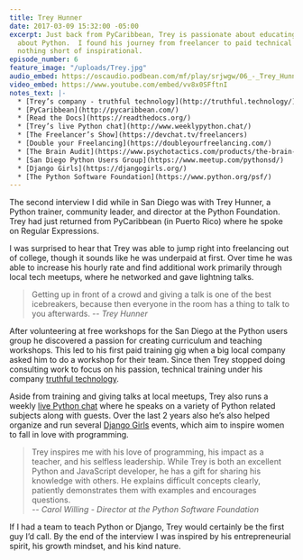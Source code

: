 ```yaml
---
title: Trey Hunner
date: 2017-03-09 15:32:00 -05:00
excerpt: Just back from PyCaribbean, Trey is passionate about educating the world
  about Python.  I found his journey from freelancer to paid technical instructor
  nothing short of inspirational.
episode_number: 6
feature_image: "/uploads/Trey.jpg"
audio_embed: https://oscaudio.podbean.com/mf/play/srjwgw/06_-_Trey_Hunner_-_Open_SourceCraft.mp3
video_embed: https://www.youtube.com/embed/vv8x0SFftnI
notes_text: |-
  * [Trey’s company - truthful technology](http://truthful.technology/)
  * [PyCaribbean](http://pycaribbean.com/)
  * [Read the Docs](https://readthedocs.org/)
  * [Trey’s live Python chat](http://www.weeklypython.chat/)
  * [The Freelancer’s Show](https://devchat.tv/freelancers)
  * [Double your Freelancing](https://doubleyourfreelancing.com/)
  * [The Brain Audit](https://www.psychotactics.com/products/the-brain-audit-32-marketing-strategy-and-structure/)
  * [San Diego Python Users Group](https://www.meetup.com/pythonsd/)
  * [Django Girls](https://djangogirls.org/)
  * [The Python Software Foundation](https://www.python.org/psf/)
---
```


The second interview I did while in San Diego was with Trey Hunner, a Python trainer, community leader, and director at the Python Foundation.  Trey had just returned from PyCaribbean (in Puerto Rico) where he spoke on Regular Expressions.  

I was surprised to hear that Trey was able to jump right into freelancing out of college, though it sounds like he was underpaid at first.  Over time he was able to increase his hourly rate and find additional work primarily through local tech meetups, where he networked and gave lightning talks.

> Getting up in front of a crowd and giving a talk is one of the best icebreakers, because then everyone in the room has a thing to talk to you afterwards.
><cite>-- Trey Hunner

After volunteering at free workshops for the San Diego at the Python users group he discovered a passion for creating curriculum and teaching workshops.  This led to his first paid training gig when a big local company asked him to do a workshop for their team.  Since then Trey stopped doing consulting work to focus on his passion, technical training under his company [truthful technology](http://truthful.technology/). 

Aside from training and giving talks at local meetups, Trey also runs a weekly [live Python chat](http://www.weeklypython.chat/) where he speaks on a variety of Python related subjects along with guests.  Over the last 2 years also he’s also helped organize and run several [Django Girls](https://djangogirls.org/) events, which aim to inspire women to fall in love with programming.

> Trey inspires me with his love of programming, his impact as a teacher, and his selfless leadership. While Trey is both an excellent Python and JavaScript developer, he has a gift for sharing his knowledge with others. He explains difficult concepts clearly, patiently demonstrates them with examples and encourages questions.  
><cite>-- Carol Willing - Director at the Python Software Foundation

If I had a team to teach Python or Django, Trey would certainly be the first guy I’d call.  By the end of the interview I was inspired by his entrepreneurial spirit, his growth mindset, and his kind nature.